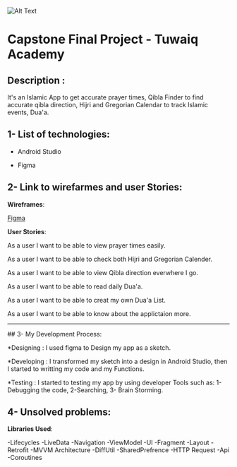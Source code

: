 ![Alt Text](https://camo.githubusercontent.com/37ca472e2afb74974a0314d89af8f470422a79582bed0d188f9927777230195d/68747470733a2f2f6c61756e63682e73612f6173736574732f696d616765732f6c6f676f732f7475776169712d61636164656d792d6c6f676f2e737667)
# Capstone Final Project - Tuwaiq Academy

## Description : 
 It's an Islamic App to get accurate prayer times, Qibla Finder to find accurate qibla direction, Hijri and Gregorian Calendar to track Islamic events, Dua'a.





## 1- List of technologies:
* Android Studio

* Figma


## 2- Link to wirefarmes and user Stories:
 **Wireframes**:
 
[Figma](https://www.figma.com/file/JlRkHD4eM5GXuG4DIdhD5E/Prayer-App?node-id=2%3A8)

**User Stories**: 

As a user I want to be able to view prayer times easily.

As a user I want to be able to check both Hijri and Gregorian Calender.

As a user I want to be able to view Qibla direction everwhere I go.

As a user I want to be able to read daily Dua'a.

As a user I want to be able to creat my own Dua'a List.

As a user I want to be able to know about the applictaion more. 

<hr>
## 3- My Development Process:

*Designing :  I used figma to Design my app as a sketch.

*Developing : I transformed my sketch into a design in Android Studio, then I started to writting my code and my Functions.

*Testing : I started to testing my app by using developer Tools such as: 1- Debugging the code, 2-Searching, 3- Brain Storming.

## 4- Unsolved problems:


**Libraries Used**: 

-Lifecycles
-LiveData
-Navigation
-ViewModel
-UI
-Fragment
-Layout
-Retrofit
-MVVM Architecture
-DiffUtil
-SharedPrefrence
-HTTP Request
-Api
-Coroutines
